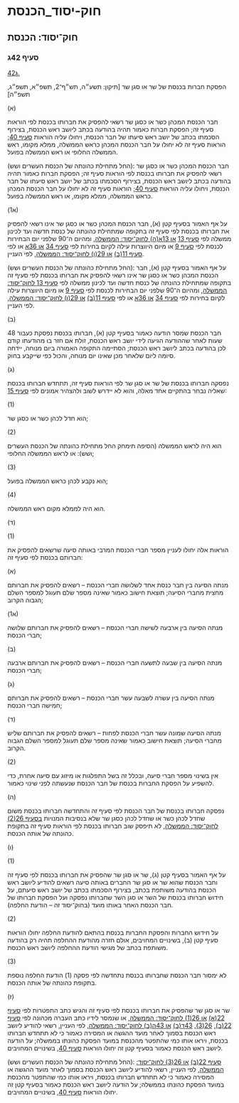 # חוק-יסוד_הכנסת

## חוק־יסוד: הכנסת

### סעיף 42ג

[42ג.](https://he.wikisource.org/wiki/%D7%97%D7%95%D7%A7-%D7%99%D7%A1%D7%95%D7%93:_%D7%94%D7%9B%D7%A0%D7%A1%D7%AA#%D7%A1%D7%A2%D7%99%D7%A3_42%D7%92)

הפסקת חברות בכנסת של שר או סגן שר [תיקון: תשע״ה, תש״ף־2, תשפ״א, תשפ״ג, תשפ״ה]

(א)

חבר הכנסת המכהן כשר או כסגן שר רשאי להפסיק את חברותו בכנסת לפי הוראות סעיף זה; הפסקת חברות כאמור תהיה בהודעה בכתב ליושב ראש הכנסת, בצירוף הסכמתו בכתב של יושב ראש סיעתו של חבר הכנסת, ויחולו עליה הוראות [סעיף 40](https://he.wikisource.org/wiki/%D7%97%D7%95%D7%A7-%D7%99%D7%A1%D7%95%D7%93:_%D7%94%D7%9B%D7%A0%D7%A1%D7%AA#%D7%A1%D7%A2%D7%99%D7%A3_40); הוראות סעיף זה לא יחולו על חבר הכנסת המכהן כראש הממשלה, ממלא מקומו, ראש הממשלה החלופי או ראש הממשלה בפועל.

(החל מתחילת כהונתה של הכנסת העשרים ושש): חבר הכנסת המכהן כשר או כסגן שר רשאי להפסיק את חברותו בכנסת לפי הוראות סעיף זה; הפסקת חברות כאמור תהיה בהודעה בכתב ליושב ראש הכנסת, בצירוף הסכמתו בכתב של יושב ראש סיעתו של חבר הכנסת, ויחולו עליה הוראות [סעיף 40](https://he.wikisource.org/wiki/%D7%97%D7%95%D7%A7-%D7%99%D7%A1%D7%95%D7%93:_%D7%94%D7%9B%D7%A0%D7%A1%D7%AA#%D7%A1%D7%A2%D7%99%D7%A3_40); הוראות סעיף זה לא יחולו על חבר הכנסת המכהן כראש הממשלה, ממלא מקומו, או ראש הממשלה בפועל.

(א1)

על אף האמור בסעיף קטן (א), חבר הכנסת המכהן כשר או כסגן שר אינו רשאי להפסיק את חברותו בכנסת לפי סעיף זה בתקופה שמתחילת כהונתה של כנסת חדשה ועד לכינון ממשלה לפי [סעיף 13](https://he.wikisource.org/wiki/%D7%97%D7%95%D7%A7-%D7%99%D7%A1%D7%95%D7%93:_%D7%94%D7%9E%D7%9E%D7%A9%D7%9C%D7%94#%D7%A1%D7%A2%D7%99%D7%A3_13 "חוק-יסוד: הממשלה") [או 13א(ה) לחוק־יסוד: הממשלה](https://he.wikisource.org/wiki/%D7%97%D7%95%D7%A7-%D7%99%D7%A1%D7%95%D7%93:_%D7%94%D7%9E%D7%9E%D7%A9%D7%9C%D7%94#%D7%A1%D7%A2%D7%99%D7%A3_13%D7%90 "חוק-יסוד: הממשלה"), ומהיום ה־90 שלפני יום הבחירות לכנסת לפי [סעיף 9](https://he.wikisource.org/wiki/%D7%97%D7%95%D7%A7-%D7%99%D7%A1%D7%95%D7%93:_%D7%94%D7%9B%D7%A0%D7%A1%D7%AA#%D7%A1%D7%A2%D7%99%D7%A3_9) או מיום היווצרות עילה לקיום בחירות לפי [סעיף 34](https://he.wikisource.org/wiki/%D7%97%D7%95%D7%A7-%D7%99%D7%A1%D7%95%D7%93:_%D7%94%D7%9B%D7%A0%D7%A1%D7%AA#%D7%A1%D7%A2%D7%99%D7%A3_34) [או 36א](https://he.wikisource.org/wiki/%D7%97%D7%95%D7%A7-%D7%99%D7%A1%D7%95%D7%93:_%D7%94%D7%9B%D7%A0%D7%A1%D7%AA#%D7%A1%D7%A2%D7%99%D7%A3_36%D7%90) או לפי [סעיף 11(ב)](https://he.wikisource.org/wiki/%D7%97%D7%95%D7%A7-%D7%99%D7%A1%D7%95%D7%93:_%D7%94%D7%9E%D7%9E%D7%A9%D7%9C%D7%94#%D7%A1%D7%A2%D7%99%D7%A3_11 "חוק-יסוד: הממשלה") [או 29(ו) לחוק־יסוד: הממשלה](https://he.wikisource.org/wiki/%D7%97%D7%95%D7%A7-%D7%99%D7%A1%D7%95%D7%93:_%D7%94%D7%9E%D7%9E%D7%A9%D7%9C%D7%94#%D7%A1%D7%A2%D7%99%D7%A3_29 "חוק-יסוד: הממשלה"), לפי העניין.

(החל מתחילת כהונתה של הכנסת העשרים ושש): על אף האמור בסעיף קטן (א), חבר הכנסת המכהן כשר או כסגן שר אינו רשאי להפסיק את חברותו בכנסת לפי סעיף זה בתקופה שמתחילת כהונתה של כנסת חדשה ועד לכינון ממשלה לפי [סעיף 13 לחוק־יסוד: הממשלה](https://he.wikisource.org/wiki/%D7%97%D7%95%D7%A7-%D7%99%D7%A1%D7%95%D7%93:_%D7%94%D7%9E%D7%9E%D7%A9%D7%9C%D7%94#%D7%A1%D7%A2%D7%99%D7%A3_13 "חוק-יסוד: הממשלה"), ומהיום ה־90 שלפני יום הבחירות לכנסת לפי [סעיף 9](https://he.wikisource.org/wiki/%D7%97%D7%95%D7%A7-%D7%99%D7%A1%D7%95%D7%93:_%D7%94%D7%9B%D7%A0%D7%A1%D7%AA#%D7%A1%D7%A2%D7%99%D7%A3_9) או מיום היווצרות עילה לקיום בחירות לפי [סעיף 34](https://he.wikisource.org/wiki/%D7%97%D7%95%D7%A7-%D7%99%D7%A1%D7%95%D7%93:_%D7%94%D7%9B%D7%A0%D7%A1%D7%AA#%D7%A1%D7%A2%D7%99%D7%A3_34) [או 36א](https://he.wikisource.org/wiki/%D7%97%D7%95%D7%A7-%D7%99%D7%A1%D7%95%D7%93:_%D7%94%D7%9B%D7%A0%D7%A1%D7%AA#%D7%A1%D7%A2%D7%99%D7%A3_36%D7%90) או לפי [סעיף 11(ב)](https://he.wikisource.org/wiki/%D7%97%D7%95%D7%A7-%D7%99%D7%A1%D7%95%D7%93:_%D7%94%D7%9E%D7%9E%D7%A9%D7%9C%D7%94#%D7%A1%D7%A2%D7%99%D7%A3_11 "חוק-יסוד: הממשלה") [או 29(ו) לחוק־יסוד: הממשלה](https://he.wikisource.org/wiki/%D7%97%D7%95%D7%A7-%D7%99%D7%A1%D7%95%D7%93:_%D7%94%D7%9E%D7%9E%D7%A9%D7%9C%D7%94#%D7%A1%D7%A2%D7%99%D7%A3_29 "חוק-יסוד: הממשלה"), לפי העניין.

(ב)

חבר הכנסת שמסר הודעה כאמור בסעיף קטן (א), חברותו בכנסת נפסקת כעבור 48 שעות לאחר שההודעה הגיעה לידי יושב ראש הכנסת, זולת אם חזר בו מהודעתו קודם לכן בהודעה בכתב ליושב ראש הכנסת; הסתיימה התקופה האמורה ביום מנוחה, יידחה סיומה ליום שלאחר מכן שאינו יום מנוחה, והכול כפי שייקבע בחוק.

(ג)

נפסקה חברותו בכנסת של שר או סגן שר לפי הוראות סעיף זה, תתחדש חברותו בכנסת שאליה נבחר בהתקיים אחד מאלה, והוא לא יידרש לשוב ולהצהיר אמונים לפי [סעיף 15](https://he.wikisource.org/wiki/%D7%97%D7%95%D7%A7-%D7%99%D7%A1%D7%95%D7%93:_%D7%94%D7%9B%D7%A0%D7%A1%D7%AA#%D7%A1%D7%A2%D7%99%D7%A3_15):

(1)

הוא חדל לכהן כשר או כסגן שר;

(2)

הוא היה לראש הממשלה (הסיפה תימחק החל מתחילת כהונתה של הכנסת העשרים ושש): או לראש הממשלה החלופי;

(3)

הוא נקבע לכהן כראש הממשלה בפועל;

(4)

הוא היה לממלא מקום ראש הממשלה.

(ד)

(1)

הוראות אלה יחולו לעניין מספר חברי הכנסת המרבי באותה סיעה שרשאים להפסיק את חברותם בכנסת לפי סעיף זה:

(א)

מנתה הסיעה בין חבר כנסת אחד לשלושה חברי הכנסת – רשאים להפסיק את חברותם מחצית מחברי הסיעה; תוצאת חישוב כאמור שאינה מספר שלם תעוגל למספר השלם הגבוה הקרוב;

(א1)

מנתה הסיעה בין ארבעה לשישה חברי הכנסת – רשאים להפסיק את חברותם שלושה חברי הכנסת;

(ב)

מנתה הסיעה בין שבעה לתשעה חברי הכנסת – רשאים להפסיק את חברותם ארבעה חברי הכנסת;

(ג)

מנתה הסיעה בין עשרה לשבעה עשר חברי הכנסת – רשאים להפסיק את חברותם חמישה חברי הכנסת;

(ד)

מנתה הסיעה שמונה עשר חברי הכנסת לפחות – רשאים להפסיק את חברותם שליש מחברי הסיעה; תוצאת חישוב כאמור שאינה מספר שלם תעוגל למספר השלם הגבוה הקרוב.

(2)

אין בשינוי מספר חברי סיעה, ובכלל זה בשל התפלגות או מיזוג עם סיעה אחרת, כדי להשפיע על הפסקת החברות בכנסת של חבר הכנסת שנעשתה לפני שינוי כאמור.

(ה)

נפסקה חברותו בכנסת של חבר הכנסת לפי סעיף זה והתחדשה חברותו בכנסת משום שחדל לכהן כשר או שחדל לכהן כסגן שר שלא בנסיבות המנויות [בסעיף 26(2) לחוק־יסוד: הממשלה](https://he.wikisource.org/wiki/%D7%97%D7%95%D7%A7-%D7%99%D7%A1%D7%95%D7%93:_%D7%94%D7%9E%D7%9E%D7%A9%D7%9C%D7%94#%D7%A1%D7%A2%D7%99%D7%A3_26 "חוק-יסוד: הממשלה"), לא תיפסק שוב חברותו בכנסת לפי הוראות סעיף זה בתקופת כהונתה של אותה הכנסת.

(ו)

(1)

על אף האמור בסעיף קטן (ג), שר או סגן שר שהפסיק את חברותו בכנסת לפי סעיף זה וחבר הכנסת שהוא שר או סגן שר החברים באותה סיעה רשאים להודיע ליושב ראש הכנסת בהודעה משותפת בכתב, בצירוף הסכמתו בכתב של יושב ראש סיעתם, על חידוש חברותו בכנסת של השר או סגן השר שחברותו נפסקה ועל הפסקת חברותו של חבר הכנסת האחר באותו מועד (בחוק־יסוד זה – הודעת החלפה).

(2)

על חידוש החברות והפסקת החברות בכנסת בהתאם להודעת החלפה יחולו הוראות סעיף קטן (ב), בשינויים המחויבים, אולם חזרה מהודעת ההחלפה תהיה רק בהודעה משותפת בכתב של מגישי הודעת ההחלפה ליושב ראש הכנסת.

(3)

לא ימסור חבר הכנסת שחברותו בכנסת נתחדשה לפי פסקה (1) הודעת החלפה נוספת בתקופת כהונתה של אותה הכנסת.

(ז)

שר או סגן שר שהפסיק את חברותו בכנסת לפי סעיף זה והגיש כתב התפטרות לפי [סעיף 22(א)](https://he.wikisource.org/wiki/%D7%97%D7%95%D7%A7-%D7%99%D7%A1%D7%95%D7%93:_%D7%94%D7%9E%D7%9E%D7%A9%D7%9C%D7%94#%D7%A1%D7%A2%D7%99%D7%A3_22 "חוק-יסוד: הממשלה") [או 26(1) לחוק־יסוד: הממשלה](https://he.wikisource.org/wiki/%D7%97%D7%95%D7%A7-%D7%99%D7%A1%D7%95%D7%93:_%D7%94%D7%9E%D7%9E%D7%A9%D7%9C%D7%94#%D7%A1%D7%A2%D7%99%D7%A3_26 "חוק-יסוד: הממשלה"), או שנמסר לידיו כתב העברה מכהונה לפי [סעיף 22(ב)](https://he.wikisource.org/wiki/%D7%97%D7%95%D7%A7-%D7%99%D7%A1%D7%95%D7%93:_%D7%94%D7%9E%D7%9E%D7%A9%D7%9C%D7%94#%D7%A1%D7%A2%D7%99%D7%A3_22 "חוק-יסוד: הממשלה"), [26(3)](https://he.wikisource.org/wiki/%D7%97%D7%95%D7%A7-%D7%99%D7%A1%D7%95%D7%93:_%D7%94%D7%9E%D7%9E%D7%A9%D7%9C%D7%94#%D7%A1%D7%A2%D7%99%D7%A3_26 "חוק-יסוד: הממשלה"), [43ד(ב)](https://he.wikisource.org/wiki/%D7%97%D7%95%D7%A7-%D7%99%D7%A1%D7%95%D7%93:_%D7%94%D7%9E%D7%9E%D7%A9%D7%9C%D7%94#%D7%A1%D7%A2%D7%99%D7%A3_43%D7%93 "חוק-יסוד: הממשלה") [או 43ה(ב) לחוק־יסוד: הממשלה](https://he.wikisource.org/wiki/%D7%97%D7%95%D7%A7-%D7%99%D7%A1%D7%95%D7%93:_%D7%94%D7%9E%D7%9E%D7%A9%D7%9C%D7%94#%D7%A1%D7%A2%D7%99%D7%A3_43%D7%94 "חוק-יסוד: הממשלה"), לפי העניין, רשאי להודיע ליושב ראש הכנסת בסמוך לאחר מועד ההגשה או המסירה כאמור כי לא תתחדש חברותו בכנסת, ויראו אותו כמי שהתפטר מהכנסת במועד הפסקת כהונתו בממשלה; על הודעה ליושב ראש הכנסת כאמור בסעיף קטן זה יחולו הוראות [סעיף 40](https://he.wikisource.org/wiki/%D7%97%D7%95%D7%A7-%D7%99%D7%A1%D7%95%D7%93:_%D7%94%D7%9B%D7%A0%D7%A1%D7%AA#%D7%A1%D7%A2%D7%99%D7%A3_40), בשינויים המחויבים.

(החל מתחילת כהונתה של הכנסת העשרים ושש): [סעיף 22(ב)](https://he.wikisource.org/wiki/%D7%97%D7%95%D7%A7-%D7%99%D7%A1%D7%95%D7%93:_%D7%94%D7%9E%D7%9E%D7%A9%D7%9C%D7%94#%D7%A1%D7%A2%D7%99%D7%A3_22 "חוק-יסוד: הממשלה") [או 26(3) לחוק־יסוד: הממשלה](https://he.wikisource.org/wiki/%D7%97%D7%95%D7%A7-%D7%99%D7%A1%D7%95%D7%93:_%D7%94%D7%9E%D7%9E%D7%A9%D7%9C%D7%94#%D7%A1%D7%A2%D7%99%D7%A3_26 "חוק-יסוד: הממשלה"), לפי העניין, רשאי להודיע ליושב ראש הכנסת בסמוך לאחר מועד ההגשה או המסירה כאמור כי לא תתחדש חברותו בכנסת, ויראו אותו כמי שהתפטר מהכנסת במועד הפסקת כהונתו בממשלה; על הודעה ליושב ראש הכנסת כאמור בסעיף קטן זה יחולו הוראות [סעיף 40](https://he.wikisource.org/wiki/%D7%97%D7%95%D7%A7-%D7%99%D7%A1%D7%95%D7%93:_%D7%94%D7%9B%D7%A0%D7%A1%D7%AA#%D7%A1%D7%A2%D7%99%D7%A3_40), בשינויים המחויבים.